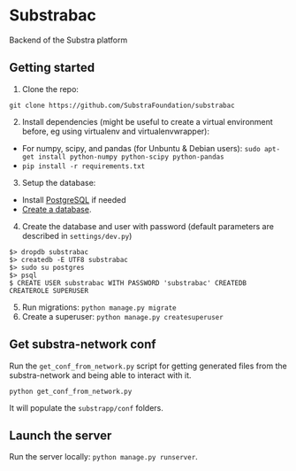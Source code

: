 # Substrabac
Backend of the Substra platform

## Getting started

1. Clone the repo:
 ```
 git clone https://github.com/SubstraFoundation/substrabac
 ```
2. Install dependencies (might be useful to create a virtual environment before, eg using virtualenv and virtualenvwrapper):
  - For numpy, scipy, and pandas (for Unbuntu & Debian users): `sudo apt-get install python-numpy python-scipy python-pandas`
  - `pip install -r requirements.txt`
3. Setup the database: 
  - Install [PostgreSQL](https://www.postgresql.org/download/) if needed
  - [Create a database](https://www.postgresql.org/docs/10/static/tutorial-createdb.html).
4. Create the database and user with password (default parameters are described in `settings/dev.py`)
  ```
  $> dropdb substrabac
  $> createdb -E UTF8 substrabac
  $> sudo su postgres
  $> psql
  $ CREATE USER substrabac WITH PASSWORD 'substrabac' CREATEDB CREATEROLE SUPERUSER
  
```
5. Run migrations: `python manage.py migrate`
6. Create a superuser: `python manage.py createsuperuser`

## Get substra-network conf

Run the `get_conf_from_network.py` script for getting generated files from the substra-network and being able to interact with it.

```
python get_conf_from_network.py
```
It will populate the `substrapp/conf` folders.

## Launch the server

Run the server locally: `python manage.py runserver`.